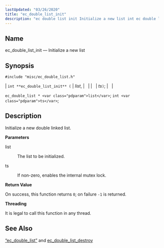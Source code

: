 ```yaml
---
lastUpdated: "03/26/2020"
title: "ec_double_list_init"
description: "ec double list init Initialize a new list int ec double list init list ts ec double list list int ts Initialize a new double linked list list The list to be initialized ts If non zero enables the internal mutex lock On success this function returns 0 on failure..."
---
```


<a name="apis.ec_double_list_init"></a> 
## Name

ec_double_list_init — Initialize a new list

## Synopsis

`#include "misc/ec_double_list.h"`

| `int **ec_double_list_init** (` | <var class="pdparam">list</var>, |   |
|   | <var class="pdparam">ts</var>`)`; |   |

`ec_double_list * <var class="pdparam">list</var>`;
`int <var class="pdparam">ts</var>`;<a name="idp51025312"></a> 
## Description

Initialize a new double linked list.

**<a name="idp51026528"></a> Parameters**

<dl class="variablelist">

<dt>list</dt>

<dd>

The list to be initialized.

</dd>

<dt>ts</dt>

<dd>

If non-zero, enables the internal mutex lock.

</dd>

</dl>

**<a name="idp51031104"></a> Return Value**

On success, this function returns `0`; on failure `-1` is returned.

**<a name="idp51032928"></a> Threading**

It is legal to call this function in any thread.

<a name="idp51034032"></a> 
## See Also

[“ec_double_list”](/momentum/3/3-api/structs-ec-double-list) and [ec_double_list_destroy](/momentum/3/3-api/apis-ec-double-list-destroy)